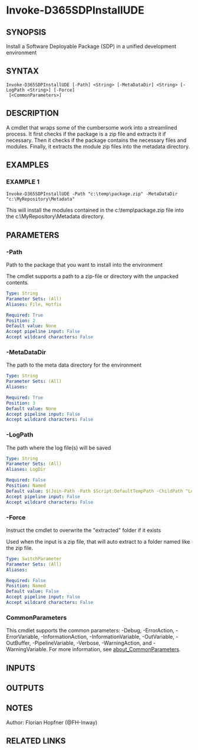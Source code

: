 ﻿---
external help file: d365fo.tools-help.xml
Module Name: d365fo.tools
online version:
schema: 2.0.0
---

# Invoke-D365SDPInstallUDE

## SYNOPSIS
Install a Software Deployable Package (SDP) in a unified development environment

## SYNTAX

```
Invoke-D365SDPInstallUDE [-Path] <String> [-MetaDataDir] <String> [-LogPath <String>] [-Force]
 [<CommonParameters>]
```

## DESCRIPTION
A cmdlet that wraps some of the cumbersome work into a streamlined process.
It first checks if the package is a zip file and extracts it if necessary.
Then it checks if the package contains the necessary files and modules.
Finally, it extracts the module zip files into the metadata directory.

## EXAMPLES

### EXAMPLE 1
```
Invoke-D365SDPInstallUDE -Path "c:\temp\package.zip" -MetaDataDir "c:\MyRepository\Metadata"
```

This will install the modules contained in the c:\temp\package.zip file into the c:\MyRepository\Metadata directory.

## PARAMETERS

### -Path
Path to the package that you want to install into the environment

The cmdlet supports a path to a zip-file or directory with the unpacked contents.

```yaml
Type: String
Parameter Sets: (All)
Aliases: File, Hotfix

Required: True
Position: 2
Default value: None
Accept pipeline input: False
Accept wildcard characters: False
```

### -MetaDataDir
The path to the meta data directory for the environment

```yaml
Type: String
Parameter Sets: (All)
Aliases:

Required: True
Position: 3
Default value: None
Accept pipeline input: False
Accept wildcard characters: False
```

### -LogPath
The path where the log file(s) will be saved

```yaml
Type: String
Parameter Sets: (All)
Aliases: LogDir

Required: False
Position: Named
Default value: $(Join-Path -Path $Script:DefaultTempPath -ChildPath "Logs\SdpInstall")
Accept pipeline input: False
Accept wildcard characters: False
```

### -Force
Instruct the cmdlet to overwrite the "extracted" folder if it exists

Used when the input is a zip file, that will auto extract to a folder named like the zip file.

```yaml
Type: SwitchParameter
Parameter Sets: (All)
Aliases:

Required: False
Position: Named
Default value: False
Accept pipeline input: False
Accept wildcard characters: False
```

### CommonParameters
This cmdlet supports the common parameters: -Debug, -ErrorAction, -ErrorVariable, -InformationAction, -InformationVariable, -OutVariable, -OutBuffer, -PipelineVariable, -Verbose, -WarningAction, and -WarningVariable. For more information, see [about_CommonParameters](http://go.microsoft.com/fwlink/?LinkID=113216).

## INPUTS

## OUTPUTS

## NOTES
Author: Florian Hopfner (@FH-Inway)

## RELATED LINKS
